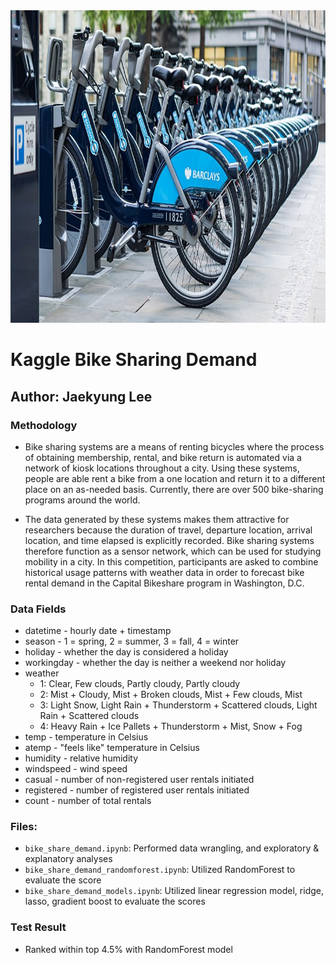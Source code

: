 <img src="data/bike-share.jpg" style="width:1000px; height:500px"/>


# Kaggle Bike Sharing Demand
##  Author: Jaekyung Lee

### Methodology
- Bike sharing systems are a means of renting bicycles where the process of obtaining membership, rental, and bike return is automated via a network of kiosk locations throughout a city. Using these systems, people are able rent a bike from a one location and return it to a different place on an as-needed basis. Currently, there are over 500 bike-sharing programs around the world.

- The data generated by these systems makes them attractive for researchers because the duration of travel, departure location, arrival location, and time elapsed is explicitly recorded. Bike sharing systems therefore function as a sensor network, which can be used for studying mobility in a city. In this competition, participants are asked to combine historical usage patterns with weather data in order to forecast bike rental demand in the Capital Bikeshare program in Washington, D.C.

### Data Fields
- datetime - hourly date + timestamp  
- season -  1 = spring, 2 = summer, 3 = fall, 4 = winter
- holiday - whether the day is considered a holiday
- workingday - whether the day is neither a weekend nor holiday
- weather
  - 1: Clear, Few clouds, Partly cloudy, Partly cloudy
  - 2: Mist + Cloudy, Mist + Broken clouds, Mist + Few clouds, Mist
  - 3: Light Snow, Light Rain + Thunderstorm + Scattered clouds, Light Rain + Scattered clouds
  - 4: Heavy Rain + Ice Pallets + Thunderstorm + Mist, Snow + Fog
- temp - temperature in Celsius
- atemp - "feels like" temperature in Celsius
- humidity - relative humidity
- windspeed - wind speed
- casual - number of non-registered user rentals initiated
- registered - number of registered user rentals initiated
- count - number of total rentals


### Files:
- `bike_share_demand.ipynb`: Performed data wrangling, and exploratory & explanatory analyses
- `bike_share_demand_randomforest.ipynb`: Utilized RandomForest to evaluate the score
- `bike_share_demand_models.ipynb`: Utilized linear regression model, ridge, lasso, gradient boost to evaluate the scores

### Test Result
- Ranked within top 4.5% with RandomForest model
